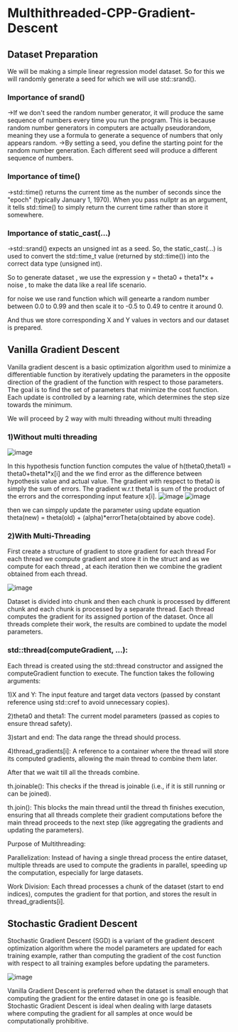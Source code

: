 # Multhithreaded-CPP-Gradient-Descent

## Dataset Preparation
We will be making a simple linear regression model dataset.
So for this we will randomly generate a seed for which we will use std::srand().
### Importance of srand()
->If we don't seed the random number generator, it will produce the same sequence of numbers every time you run the program. This is because random number generators in computers are actually pseudorandom, meaning they use a formula to generate a sequence of numbers that only appears random.
->By setting a seed, you define the starting point for the random number generation. Each different seed will produce a different sequence of numbers.

### Importance of time()
->std::time() returns the current time as the number of seconds since the "epoch" (typically January 1, 1970). When you pass nullptr as an argument, it tells std::time() to simply return the current time rather than store it somewhere.

### Importance of static_cast<unsigned int>(...)
->std::srand() expects an unsigned int as a seed. So, the static_cast<unsigned int>(...) is used to convert the std::time_t value (returned by std::time()) into the correct data type (unsigned int).

So to generate dataset , we use the expression y = theta0 + theta1*x + noise , to make the data like a real life scenario.

for noise we use rand function which will genearte a random number between 0.0 to 0.99 and then scale it to -0.5 to 0.49 to centre it around 0.

And thus we store corresponding X and Y values in vectors and our dataset is prepared.

## Vanilla Gradient Descent

Vanilla gradient descent is a basic optimization algorithm used to minimize a differentiable function by iteratively updating the parameters in the opposite direction of the gradient of the function with respect to those parameters. The goal is to find the set of parameters that minimize the cost function. Each update is controlled by a learning rate, which determines the step size towards the minimum.

We will proceed by 2 way with multi threading without multi threading 
### 1)Without multi threading

![image](https://github.com/user-attachments/assets/447e9e69-50be-4b25-ae05-45430f0ee7d3)


In this hypothesis function function computes the value of h(theta0,theta1) = theta0+theta1*x[i] and the we find error as the difference between hypothesis value and actual value.
The gradient with respect to theta0 is simply the sum of errors.
The gradient w.r.t theta1 is  sum of the product of the errors and the corresponding input feature x[i].
![image](https://github.com/user-attachments/assets/d72c4522-17ae-4b6b-985f-7932f4ec539a)
![image](https://github.com/user-attachments/assets/d9730683-7e26-48b2-aeb2-6197034ab8c6)

then we can simpply update the parameter using update equation
theta(new) = theta(old) + (alpha)*errorTheta{obtained by above code}.

### 2)With Multi-Threading

First create a structure of gradient to store gradient for each thread
For each thread we compute gradient and store it in the struct and as we compute for each thread , at each iteration then we combine the gradient obtained from each thread.

![image](https://github.com/user-attachments/assets/87524641-e77c-4563-ac9f-5249b159bfee)


Dataset is divided into chunk and then each chunk is processed by different chunk and each chunk is processed by a separate thread. Each thread computes the gradient for its assigned portion of the dataset. Once all threads complete their work, the results are combined to update the model parameters.

### std::thread(computeGradient, ...): 
Each thread is created using the std::thread constructor and assigned the computeGradient function to execute. The function takes the following arguments:

1)X and Y: The input feature and target data vectors (passed by constant reference using std::cref to avoid unnecessary copies).

2)theta0 and theta1: The current model parameters (passed as copies to ensure thread safety).

3)start and end: The data range the thread should process.

4)thread_gradients[i]: A reference to a container where the thread will store its computed gradients, allowing the main thread to combine them later.

After that we wait till all the threads combine.

th.joinable(): This checks if the thread is joinable (i.e., if it is still running or can be joined).

th.join(): This blocks the main thread until the thread th finishes execution, ensuring that all threads complete their gradient computations before the main thread proceeds to the next step (like aggregating the gradients and updating the parameters).


Purpose of Multithreading:

Parallelization: Instead of having a single thread process the entire dataset, multiple threads are used to compute the gradients in parallel, speeding up the computation, especially for large datasets.

Work Division: Each thread processes a chunk of the dataset (start to end indices), computes the gradient for that portion, and stores the result in thread_gradients[i].

## Stochastic Gradient Descent

Stochastic Gradient Descent (SGD) is a variant of the gradient descent optimization algorithm where the model parameters are updated for each training example, rather than computing the gradient of the cost function with respect to all training examples before updating the parameters.

![image](https://github.com/user-attachments/assets/7838d341-cb09-46fc-bb05-859274746662)

Vanilla Gradient Descent is preferred when the dataset is small enough that computing the gradient for the entire dataset in one go is feasible.
Stochastic Gradient Descent is ideal when dealing with large datasets where computing the gradient for all samples at once would be computationally prohibitive.


